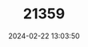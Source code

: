 ---
title: "21359"
category: "Neotamias obscurus"
draft: false
date: 2024-02-22 13:03:50
languages:
  English: ["Chaparral Chipmunk", "California Chipmunk"]
---